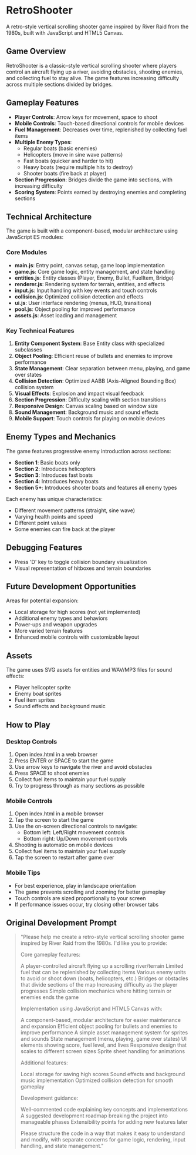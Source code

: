 # RetroShooter

A retro-style vertical scrolling shooter game inspired by River Raid from the 1980s, built with JavaScript and HTML5 Canvas.

## Game Overview

RetroShooter is a classic-style vertical scrolling shooter where players control an aircraft flying up a river, avoiding obstacles, shooting enemies, and collecting fuel to stay alive. The game features increasing difficulty across multiple sections divided by bridges.

## Gameplay Features

- **Player Controls**: Arrow keys for movement, space to shoot
- **Mobile Controls**: Touch-based directional controls for mobile devices
- **Fuel Management**: Decreases over time, replenished by collecting fuel items
- **Multiple Enemy Types**:
  - Regular boats (basic enemies)
  - Helicopters (move in sine wave patterns)
  - Fast boats (quicker and harder to hit)
  - Heavy boats (require multiple hits to destroy)
  - Shooter boats (fire back at player)
- **Section Progression**: Bridges divide the game into sections, with increasing difficulty
- **Scoring System**: Points earned by destroying enemies and completing sections

## Technical Architecture

The game is built with a component-based, modular architecture using JavaScript ES modules:

### Core Modules

- **main.js**: Entry point, canvas setup, game loop implementation
- **game.js**: Core game logic, entity management, and state handling
- **entities.js**: Entity classes (Player, Enemy, Bullet, FuelItem, Bridge)
- **renderer.js**: Rendering system for terrain, entities, and effects
- **input.js**: Input handling with key events and touch controls
- **collision.js**: Optimized collision detection and effects
- **ui.js**: User interface rendering (menus, HUD, transitions)
- **pool.js**: Object pooling for improved performance
- **assets.js**: Asset loading and management

### Key Technical Features

1. **Entity Component System**: Base Entity class with specialized subclasses
2. **Object Pooling**: Efficient reuse of bullets and enemies to improve performance
3. **State Management**: Clear separation between menu, playing, and game over states
4. **Collision Detection**: Optimized AABB (Axis-Aligned Bounding Box) collision system
5. **Visual Effects**: Explosion and impact visual feedback
6. **Section Progression**: Difficulty scaling with section transitions
7. **Responsive Design**: Canvas scaling based on window size
8. **Sound Management**: Background music and sound effects
9. **Mobile Support**: Touch controls for playing on mobile devices

## Enemy Types and Mechanics

The game features progressive enemy introduction across sections:

- **Section 1**: Basic boats only
- **Section 2**: Introduces helicopters
- **Section 3**: Introduces fast boats
- **Section 4**: Introduces heavy boats
- **Section 5+**: Introduces shooter boats and features all enemy types

Each enemy has unique characteristics:
- Different movement patterns (straight, sine wave)
- Varying health points and speed
- Different point values
- Some enemies can fire back at the player

## Debugging Features

- Press 'D' key to toggle collision boundary visualization
- Visual representation of hitboxes and terrain boundaries

## Future Development Opportunities

Areas for potential expansion:
- Local storage for high scores (not yet implemented)
- Additional enemy types and behaviors
- Power-ups and weapon upgrades
- More varied terrain features
- Enhanced mobile controls with customizable layout

## Assets

The game uses SVG assets for entities and WAV/MP3 files for sound effects:
- Player helicopter sprite
- Enemy boat sprites
- Fuel item sprites
- Sound effects and background music

## How to Play

### Desktop Controls
1. Open index.html in a web browser
2. Press ENTER or SPACE to start the game
3. Use arrow keys to navigate the river and avoid obstacles
4. Press SPACE to shoot enemies
5. Collect fuel items to maintain your fuel supply
6. Try to progress through as many sections as possible

### Mobile Controls
1. Open index.html in a mobile browser
2. Tap the screen to start the game
3. Use the on-screen directional controls to navigate:
   - Bottom left: Left/Right movement controls
   - Bottom right: Up/Down movement controls
4. Shooting is automatic on mobile devices
5. Collect fuel items to maintain your fuel supply
6. Tap the screen to restart after game over

### Mobile Tips
- For best experience, play in landscape orientation
- The game prevents scrolling and zooming for better gameplay
- Touch controls are sized proportionally to your screen
- If performance issues occur, try closing other browser tabs

## Original Development Prompt

> "Please help me create a retro-style vertical scrolling shooter game inspired by River Raid from the 1980s. I'd like you to provide:
> 
> Core gameplay features:
> 
> A player-controlled aircraft flying up a scrolling river/terrain
> Limited fuel that can be replenished by collecting items
> Various enemy units to avoid or shoot down (boats, helicopters, etc.)
> Bridges or obstacles that divide sections of the map
> Increasing difficulty as the player progresses
> Simple collision mechanics where hitting terrain or enemies ends the game
> 
> Implementation using JavaScript and HTML5 Canvas with:
> 
> A component-based, modular architecture for easier maintenance and expansion
> Efficient object pooling for bullets and enemies to improve performance
> A simple asset management system for sprites and sounds
> State management (menu, playing, game over states)
> UI elements showing score, fuel level, and lives
> Responsive design that scales to different screen sizes
> Sprite sheet handling for animations
> 
> Additional features:
> 
> Local storage for saving high scores
> Sound effects and background music implementation
> Optimized collision detection for smooth gameplay
> 
> Development guidance:
> 
> Well-commented code explaining key concepts and implementations
> A suggested development roadmap breaking the project into manageable phases
> Extensibility points for adding new features later
> 
> Please structure the code in a way that makes it easy to understand and modify, with separate concerns for game logic, rendering, input handling, and state management."